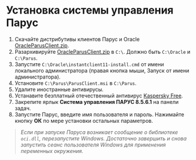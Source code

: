 # Установка системы управления Парус

1. Скачайте дистрибутивы клиентов Парус и Oracle [OracleParusClient.zip](https://yadi.sk/d/Sf9Vg0cM6xw3pw).
2. Разархивируйте [OracleParusClient.zip](https://yadi.sk/d/Sf9Vg0cM6xw3pw) в `C:\`. Должно быть `C:\Oracle` и `C:\Parus`.
3. Запустите `C:\Oracle\instantclient11-install.cmd` от имени локального администратора (правая кнопка мыши, Запуск от имени администратора).
4. Установите `C:\Parus\ParusClient.msi` в `C:\Parus`.
5. Удалите иностранные антивирусы.
6. Устанавите безплатный отечественный антивирус [Kaspersky Free](https://www.kaspersky.ru/free-antivirus).
7. Закрепите ярлык **Система управления ПАРУС 8.5.6.1** на панели задач.
8. Запустите Парус, введите имя пользователя и пароль. Нажимайте кнопку **ОК** по мере установки остальных параметров.

> _Если при запуске Паруса возникает сообщение о библиотеке `oci.dll`, перезапустите Windows. Достаточно завершить и снова запустить сеанс пользователя Windows для применения переменных окружения._